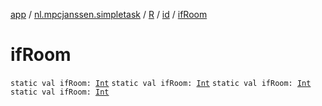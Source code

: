 [app](../../../index.md) / [nl.mpcjanssen.simpletask](../../index.md) / [R](../index.md) / [id](index.md) / [ifRoom](.)

# ifRoom

`static val ifRoom: `[`Int`](https://kotlinlang.org/api/latest/jvm/stdlib/kotlin/-int/index.html)
`static val ifRoom: `[`Int`](https://kotlinlang.org/api/latest/jvm/stdlib/kotlin/-int/index.html)
`static val ifRoom: `[`Int`](https://kotlinlang.org/api/latest/jvm/stdlib/kotlin/-int/index.html)
`static val ifRoom: `[`Int`](https://kotlinlang.org/api/latest/jvm/stdlib/kotlin/-int/index.html)